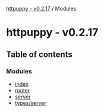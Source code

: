[httpuppy - v0.2.17](README.md) / Modules

# httpuppy - v0.2.17

## Table of contents

### Modules

- [index](modules/index.md)
- [router](modules/router.md)
- [server](modules/server.md)
- [types/server](modules/types_server.md)
